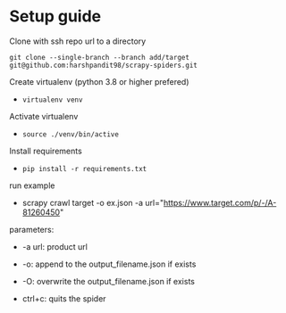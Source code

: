 # Setup guide

Clone with ssh repo url to a directory

`git clone --single-branch --branch add/target git@github.com:harshpandit98/scrapy-spiders.git`

Create virtualenv (python 3.8 or higher prefered)
- `virtualenv venv`

Activate virtualenv
- `source ./venv/bin/active`

Install requirements
- `pip install -r requirements.txt`

run example
- scrapy crawl target -o ex.json -a url="https://www.target.com/p/-/A-81260450"

parameters:
- -a url: product url

- -o: append to the output_filename.json if exists

- -O: overwrite the output_filename.json if exists

- ctrl+c: quits the spider